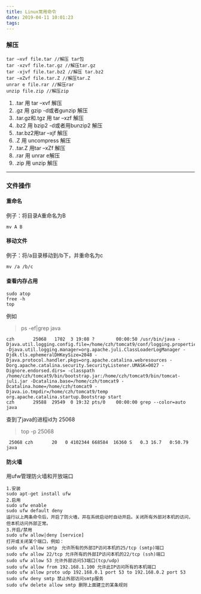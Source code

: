 ```yaml
---
title: Linux常用命令
date: 2019-04-11 10:01:23
tags:
---
```

### 解压

```base
tar –xvf file.tar //解压 tar包
tar -xzvf file.tar.gz //解压tar.gz
tar -xjvf file.tar.bz2 //解压 tar.bz2
tar –xZvf file.tar.Z //解压tar.Z
unrar e file.rar //解压rar
unzip file.zip //解压zip
```

1. .tar 用 tar –xvf 解压
2. .gz 用 gzip -d或者gunzip 解压
3. .tar.gz和.tgz 用 tar –xzf 解压
4. .bz2 用 bzip2 -d或者用bunzip2 解压
5. .tar.bz2用tar –xjf 解压
6. .Z 用 uncompress 解压
7. .tar.Z 用tar –xZf 解压
8. .rar 用 unrar e解压
9. .zip 用 unzip 解压

---

### 文件操作

#### 重命名

例子：将目录A重命名为B

```base
mv A B
```

#### 移动文件

例子：将/a目录移动到/b下，并重命名为c

```base
mv /a /b/c
```

#### 查看内存占用

```base
sudo atop
free -h
top
```

例如
>ps -ef|grep java

```base
czh       25068   1702  3 19:08 ?        00:00:50 /usr/bin/java -Djava.util.logging.config.file=/home/czh/tomcat9/conf/logging.properties -Djava.util.logging.manager=org.apache.juli.ClassLoaderLogManager -Djdk.tls.ephemeralDHKeySize=2048 -Djava.protocol.handler.pkgs=org.apache.catalina.webresources -Dorg.apache.catalina.security.SecurityListener.UMASK=0027 -Dignore.endorsed.dirs= -classpath /home/czh/tomcat9/bin/bootstrap.jar:/home/czh/tomcat9/bin/tomcat-juli.jar -Dcatalina.base=/home/czh/tomcat9 -Dcatalina.home=/home/czh/tomcat9 -Djava.io.tmpdir=/home/czh/tomcat9/temp org.apache.catalina.startup.Bootstrap start
czh       29588  29549  0 19:32 pts/0    00:00:00 grep --color=auto java
```
查到了java的进程id为 25068

>top -p 25068

```base
 25068 czh       20   0 4102344 668584  16360 S   0.3 16.7   0:50.79 java 
```

#### 防火墙

用ufw管理防火墙和开放端口
```base
1.安装
sudo apt-get install ufw
2.启用
sudo ufw enable
sudo ufw default deny
运行以上两条命令后，开启了防火墙，并在系统启动时自动开启。关闭所有外部对本机的访问，但本机访问外部正常。
3.开启/禁用
sudo ufw allow|deny [service]
打开或关闭某个端口，例如：
sudo ufw allow smtp　允许所有的外部IP访问本机的25/tcp (smtp)端口
sudo ufw allow 22/tcp 允许所有的外部IP访问本机的22/tcp (ssh)端口
sudo ufw allow 53 允许外部访问53端口(tcp/udp)
sudo ufw allow from 192.168.1.100 允许此IP访问所有的本机端口
sudo ufw allow proto udp 192.168.0.1 port 53 to 192.168.0.2 port 53
sudo ufw deny smtp 禁止外部访问smtp服务
sudo ufw delete allow smtp 删除上面建立的某条规则
```
